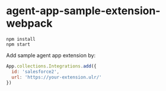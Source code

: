 # agent-app-sample-extension-webpack

```
npm install
npm start
```

Add sample agent app extension by:

```js
App.collections.Integrations.add({
  id: 'salesforce2',
  url: 'https://your-extension.ulr/'
})
```

